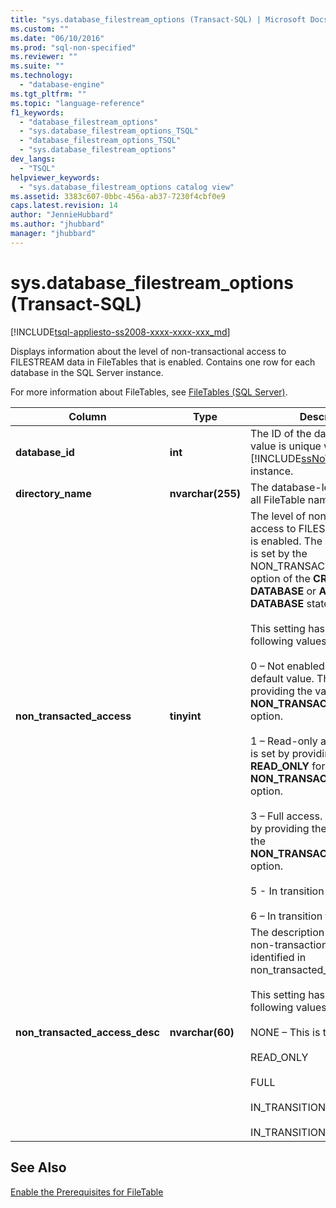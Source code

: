 ```yaml
---
title: "sys.database_filestream_options (Transact-SQL) | Microsoft Docs"
ms.custom: ""
ms.date: "06/10/2016"
ms.prod: "sql-non-specified"
ms.reviewer: ""
ms.suite: ""
ms.technology: 
  - "database-engine"
ms.tgt_pltfrm: ""
ms.topic: "language-reference"
f1_keywords: 
  - "database_filestream_options"
  - "sys.database_filestream_options_TSQL"
  - "database_filestream_options_TSQL"
  - "sys.database_filestream_options"
dev_langs: 
  - "TSQL"
helpviewer_keywords: 
  - "sys.database_filestream_options catalog view"
ms.assetid: 3383c607-0bbc-456a-ab37-7230f4cbf0e9
caps.latest.revision: 14
author: "JennieHubbard"
ms.author: "jhubbard"
manager: "jhubbard"
---
```

# sys.database_filestream_options (Transact-SQL)
[!INCLUDE[tsql-appliesto-ss2008-xxxx-xxxx-xxx_md](../../includes/tsql-appliesto-ss2008-xxxx-xxxx-xxx-md.md)]

  Displays information about the level of non-transactional access to FILESTREAM data in FileTables that is enabled. Contains one row for each database in the SQL Server instance.  
  
 For more information about FileTables, see [FileTables &#40;SQL Server&#41;](../../relational-databases/blob/filetables-sql-server.md).  
  
  
|Column|Type|Description|  
|------------|----------|-----------------|  
|**database_id**|**int**|The ID of the database. This value is unique within the [!INCLUDE[ssNoVersion](../../includes/ssnoversion-md.md)] instance.|  
|**directory_name**|**nvarchar(255)**|The database-level directory for all FileTable namespaces.|  
|**non_transacted_access**|**tinyint**|The level of non-transactional access to FILESTREAM data that is enabled. The level of access is set by the NON_TRANSACTED_ACCESS option of the **CREATE DATABASE** or **ALTER DATABASE** statement.<br /><br /> This setting has one of the following values:<br /><br /> 0 – Not enabled. This is the default value. This level is set by providing the value **OFF** for the **NON_TRANSACTED_ACCESS** option.<br /><br /> 1 – Read-only access. This level is set by providing the value **READ_ONLY** for the **NON_TRANSACTED_ACCESS** option.<br /><br /> 3 – Full access. This level is set by providing the value **FULL** for the **NON_TRANSACTED_ACCESS** option.<br /><br /> 5 - In transition to READONLY<br /><br /> 6 – In transition to OFF|  
|**non_transacted_access_desc**|**nvarchar(60)**|The description of the level of non-transactional access identified in non_transacted_access.<br /><br /> This setting has one of the following values:<br /><br /> NONE – This is the default value.<br /><br /> READ_ONLY<br /><br /> FULL<br /><br /> IN_TRANSITION_TO_READ_ONLY<br /><br /> IN_TRANSITION_TO_OFF|  
  
## See Also  
 [Enable the Prerequisites for FileTable](../../relational-databases/blob/enable-the-prerequisites-for-filetable.md)  
  
  
